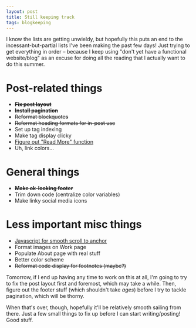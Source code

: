 ```yaml
---
layout: post
title: Still keeping track
tags: blogkeeping
---
```

I know the lists are getting unwieldy, but hopefully this puts an end to the incessant-but-partial lists I've been making the past few days! Just trying to get everything in order – because I keep using "don't yet have a functional website/blog" as an excuse for doing all the reading that I actually want to do this summer.

# Post-related things
* ~~**Fix post layout**~~
* ~~**Install pagination**~~
* ~~Reformat blockquotes~~
* ~~Reformat heading formats for in-post use~~
* Set up tag indexing
* Make tag display clicky
* [Figure out "Read More" function](https://answers.squarespace.com/questions/83467/adding-read-more-in-adversary.html)
* Uh, link colors...

# General things
* <del>**Make ok-looking footer**</del>
* Trim down code (centralize color variables)
* Make linky social media icons

# Less important misc things
* [Javascript for smooth scroll to anchor](https://github.com/cferdinandi/smooth-scroll)
* Format images on Work page
* Populate About page with real stuff
* Better color scheme
* ~~Reformat code display for footnotes (maybe?)~~

Tomorrow, if I end up having any time to work on this at all, I'm going to try to fix the post layout first and foremost, which may take a while. Then, figure out the footer stuff (which shouldn't take *ages*) before I try to tackle pagination, which will be thorny.

When that's over, though, hopefully it'll be relatively smooth sailing from there. Just a few small things to fix up before I can start writing/posting! Good stuff.